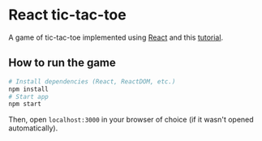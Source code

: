 # React tic-tac-toe

A game of tic-tac-toe implemented using [React](https://reactjs.org) and this [tutorial](https://reactjs.org/tutorial/tutorial.html).

## How to run the game

```bash
# Install dependencies (React, ReactDOM, etc.)
npm install
# Start app
npm start
```

Then, open ```localhost:3000``` in your browser of choice (if it wasn't opened automatically).
